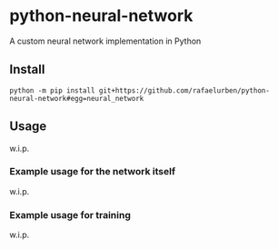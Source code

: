 # python-neural-network

A custom neural network implementation in Python

## Install

`python -m pip install git+https://github.com/rafaelurben/python-neural-network#egg=neural_network`

## Usage

w.i.p.

### Example usage for the network itself

w.i.p.

### Example usage for training

w.i.p.
